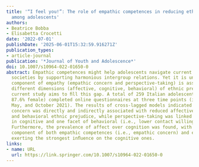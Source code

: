 ```yaml
---
title: '“I feel you!”: The role of empathic competences in reducing ethnic prejudice
  among adolescents'
authors:
- Beatrice Bobba
- Elisabetta Crocetti
date: '2022-07-01'
publishDate: '2025-06-01T15:32:59.916271Z'
publication_types:
- article-journal
publication: '*Journal of Youth and Adolescence*'
doi: 10.1007/s10964-022-01650-0
abstract: Empathic competences might help adolescents navigate current multicultural
  societies by supporting harmonious intergroup relations. Yet it is unclear how each
  component of empathy (empathic concern and perspective-taking) is associated with
  different dimensions (affective, cognitive, behavioral) of ethnic prejudice. The
  current study aims to ﬁll this gap. A total of 259 Italian adolescents (Mage = 15.60,
  87.6% female) completed online questionnaires at three time points (i.e., April,
  May, and October 2021). The results of cross-lagged models indicated that empathic
  concern was directly and indirectly associated with reduced affective, cognitive,
  and behavioral ethnic prejudice, while perspective-taking was linked to increases
  in cognitive and one facet of behavioral (i.e., lower contact willingness) prejudice.
  Furthermore, the prevalence of affect over cognition was found, with the affective
  component of both empathic competences (i.e., empathic concern) and ethnic prejudice
  exerting the strongest inﬂuence on the cognitive ones.
links:
- name: URL
  url: https://link.springer.com/10.1007/s10964-022-01650-0
---
```

